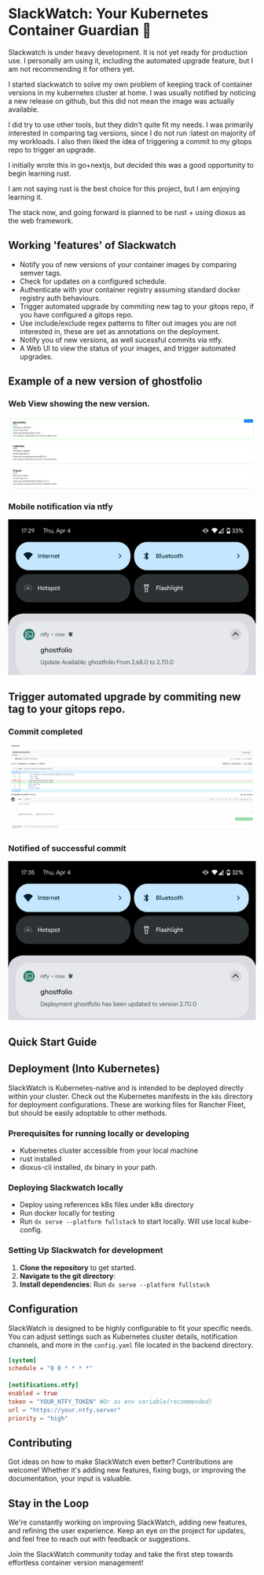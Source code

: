 # SlackWatch: Your Kubernetes Container Guardian 🚀
Slackwatch is under heavy development. It is not yet ready for production use. I personally am using it, including the automated upgrade feature, but I am not recommending it for others yet.

I started slackwatch to solve my own problem of keeping track of container versions in my kubernetes cluster at home. I was usually notified by noticing a new release on github, but this did not mean the image was actually available.

I did try to use other tools, but they didn't quite fit my needs. I was primarily interested in comparing tag versions, since I do not run :latest on majority of my workloads. I also then liked the idea of triggering a commit to my gitops repo to trigger an upgrade.

I initially wrote this in go+nextjs, but decided this was a good opportunity to begin learning rust.

I am not saying rust is the best choice for this project, but I am enjoying learning it.

The stack now, and going forward is planned to be rust + using dioxus as the web framework.

## Working 'features' of Slackwatch
- Notify you of new versions of your container images by comparing semver tags.
- Check for updates on a configured schedule.
- Authenticate with your container registry assuming standard docker registry auth behaviours. 
- Trigger automated upgrade by commiting new tag to your gitops repo, if you have configured a gitops repo.
- Use include/exclude regex patterns to filter out images you are not interested in, these are set as annotations on the deployment.
- Notify you of new versions, as well sucessful commits via ntfy.
- A Web UI to view the status of your images, and trigger automated upgrades.

## Example of a new version of ghostfolio

### Web View showing the new version.

<img alt="slackwatch-update.png" src="https://raw.githubusercontent.com/slackspace-io/slackwatch/main/.github/assets/img/slackwatch-update.png"/>

### Mobile notification via ntfy

<img alt="Screenshot_20240404-172936.png" src="https://raw.githubusercontent.com/slackspace-io/slackwatch/main/.github/assets/img/slackwatch_mobile_notification_ntfy.png"/>

## Trigger automated upgrade by commiting new tag to your gitops repo. 

### Commit completed

<img alt="slackwatch_commit_example.png" src="https://raw.githubusercontent.com/slackspace-io/slackwatch/main/.github/assets/img/slackwatch_commit_example.png"/>

### Notified of successful commit

<img alt="Screenshot_20240404-173514.png" src="https://raw.githubusercontent.com/slackspace-io/slackwatch/main/.github/assets/img/slackwatch_ntfy_commit_notification.png"/>


## Quick Start Guide

## Deployment (Into Kubernetes)

SlackWatch is Kubernetes-native and is intended to be deployed directly within your cluster. 
Check out the Kubernetes manifests in the `k8s` directory for deployment configurations. These are working files for Rancher Fleet, but should be easily adoptable to other methods.




### Prerequisites for running locally or developing

- Kubernetes cluster accessible from your local machine
- rust installed
- dioxus-cli installed, dx binary in your path.

### Deploying Slackwatch locally
- Deploy using references k8s files under k8s directory
- Run docker locally for testing
- Run `dx serve --platform fullstack` to start locally. Will use local kube-config. 

### Setting Up Slackwatch for development

1. **Clone the repository** to get started.
2. **Navigate to the git directory**: 
3. **Install dependencies**: Run `dx serve --platform fullstack` 

## Configuration

SlackWatch is designed to be highly configurable to fit your specific needs. You can adjust settings such as Kubernetes cluster details, notification channels, and more in the `config.yaml` file located in the backend directory.

```toml
[system]
schedule = "0 0 * * * *"

[notifications.ntfy]
enabled = true
token = "YOUR_NTFY_TOKEN" #Or as env variable(recommended)
url = "https://your.ntfy.server"
priority = "high"

```

## Contributing

Got ideas on how to make SlackWatch even better? Contributions are welcome! Whether it's adding new features, fixing bugs, or improving the documentation, your input is valuable.

## Stay in the Loop

We're constantly working on improving SlackWatch, adding new features, and refining the user experience. Keep an eye on the project for updates, and feel free to reach out with feedback or suggestions.

Join the SlackWatch community today and take the first step towards effortless container version management! 
